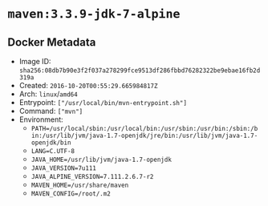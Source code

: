 # `maven:3.3.9-jdk-7-alpine`

## Docker Metadata

- Image ID: `sha256:08db7b90e3f2f037a278299fce9513df286fbbd76282322be9ebae16fb2d319a`
- Created: `2016-10-20T00:55:29.665984817Z`
- Arch: `linux`/`amd64`
- Entrypoint: `["/usr/local/bin/mvn-entrypoint.sh"]`
- Command: `["mvn"]`
- Environment:
  - `PATH=/usr/local/sbin:/usr/local/bin:/usr/sbin:/usr/bin:/sbin:/bin:/usr/lib/jvm/java-1.7-openjdk/jre/bin:/usr/lib/jvm/java-1.7-openjdk/bin`
  - `LANG=C.UTF-8`
  - `JAVA_HOME=/usr/lib/jvm/java-1.7-openjdk`
  - `JAVA_VERSION=7u111`
  - `JAVA_ALPINE_VERSION=7.111.2.6.7-r2`
  - `MAVEN_HOME=/usr/share/maven`
  - `MAVEN_CONFIG=/root/.m2`
